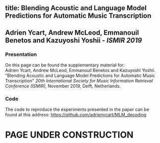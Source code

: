 title: Blending Acoustic and Language Model Predictions for Automatic Music Transcription
-------------------------------------

<h2>
Adrien Ycart, Andrew McLeod, Emmanouil Benetos and Kazuyoshi Yoshii - <i>ISMIR 2019</i>
</h2>

<h3>
Presentation
</h3>

<p>
On this page can be found the supplementary material for:<br>
Adrien Ycart, Andrew McLeod, Emmanouil Benetos and Kazuyoshi Yoshii.
  "Blending Acoustic and Language Model Predictions for Automatic Music Transcription"
  <i>20th International Society for Music Information Retrieval Conference (ISMIR), </i>
  November 2019, Delft, Netherlands.</li>
</p>

<h3>
Code
</h3>

<p>
The code to reproduce the experiments presented in the paper can be found at this address:
<a href=https://github.com/adrienycart/MLM_decoding> https://github.com/adrienycart/MLM_decoding </a>
</p>

<h1>
PAGE UNDER CONSTRUCTION
</h1>